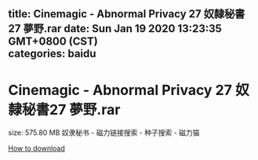 
title: Cinemagic - Abnormal Privacy 27 奴隸秘書27 夢野.rar
date: Sun Jan 19 2020 13:23:35 GMT+0800 (CST)    
categories: baidu
---

# Cinemagic - Abnormal Privacy 27 奴隸秘書27 夢野.rar
size: 575.80 MB
 奴隶秘书 - 磁力链接搜索 - 种子搜索 - 磁力猫
 

[How to download](https://bpcam.bemobtrk.com/go/2ceec3aa-1ca2-46d6-b9ff-aaa5c184517c?jno=392)